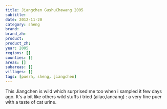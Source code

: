 ```yaml
---
title: Jiangchen GushuChawang 2005
subtitle: 
date: 2012-11-20
category: sheng
brand: 
brand_zh: 
product: 
product_zh: 
year: 2005
regions: []
counties: []
areas: []
subareas: []
villages: []
tags: [puerh, sheng, jiangchen]
---
```

This Jiangchen is wild which surprised me too when i sampled it few days ago. It's a bit like others wild stuffs i tried (ailao,lancang) : a very fine puer with a taste of cat urine.